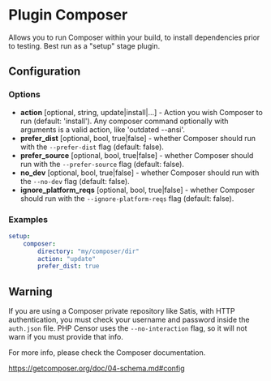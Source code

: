 Plugin Composer
===============

Allows you to run Composer within your build, to install dependencies prior to testing. Best run as a "setup" stage 
plugin.

Configuration
-------------

### Options

* **action** [optional, string, update|install|...] - Action you wish Composer to run (default: 'install').
Any composer command optionally with arguments is a valid action, like 'outdated --ansi'.
* **prefer_dist** [optional, bool, true|false] - whether Composer should run with the `--prefer-dist` flag 
(default: false).
* **prefer_source** [optional, bool, true|false] - whether Composer should run with the `--prefer-source` flag 
(default: false).
* **no_dev** [optional, bool, true|false] - whether Composer should run with the `--no-dev` flag (default: false).
* **ignore_platform_reqs** [optional, bool, true|false] - whether Composer should run with the `--ignore-platform-reqs` 
flag (default: false).

### Examples

```yml
setup:
    composer:
        directory: "my/composer/dir"
        action: "update"
        prefer_dist: true
```

Warning
-------

If you are using a Composer private repository like Satis, with HTTP authentication, you must check your username and 
password inside the `auth.json` file. PHP Censor uses the `--no-interaction` flag, so it will not warn if you 
must provide that info.

For more info, please check the Composer documentation.

https://getcomposer.org/doc/04-schema.md#config
